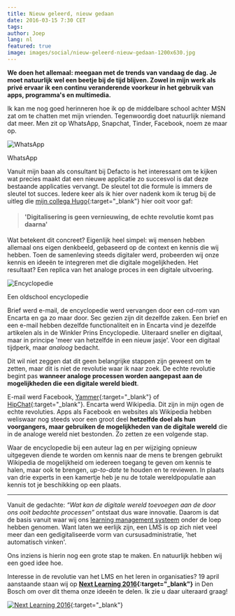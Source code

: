 ```yaml
---
title: Nieuw geleerd, nieuw gedaan
date: 2016-03-15 7:30 CET
tags:
author: Joep
lang: nl
featured: true
image: images/social/nieuw-geleerd-nieuw-gedaan-1200x630.jpg
---
```


**We doen het allemaal: meegaan met de trends van vandaag de dag. Je moet natuurlijk wel een beetje bij de tijd blijven. Zowel in mijn werk als privé ervaar ik een continu veranderende voorkeur in het gebruik van apps, programma's en multimedia.**

Ik kan me nog goed herinneren hoe ik op de middelbare school achter MSN zat om te chatten met mijn vrienden. Tegenwoordig doet natuurlijk niemand dat meer. Men zit op WhatsApp, Snapchat, Tinder, Facebook, noem ze maar op.

![WhatsApp](/images/blog/whatsapp.jpg)
<p class="caption">WhatsApp</p>

Vanuit mijn baan als consultant bij Defacto is het interessant om te kijken wat precies maakt dat een nieuwe applicatie zo succesvol is dat deze bestaande applicaties vervangt. De sleutel tot die formule is immers de sleutel tot succes. Iedere keer als ik hier over nadenk kom ik terug bij de uitleg die [mijn collega Hugo](http://blog.learningspaces.io/author/hugo/){:target="_blank"} hier ooit voor gaf:

>#### 'Digitalisering is geen vernieuwing, de echte revolutie komt pas daarna'

Wat betekent dit concreet? Eigenlijk heel simpel: wij mensen hebben allemaal ons eigen denkbeeld, gebaseerd op de context en kennis die wij hebben. Toen de samenleving steeds digitaler werd, probeerden wij onze kennis en ideeën te integreren met die digitale mogelijkheden. Het resultaat? Een replica van het analoge proces in een digitale uitvoering.

![Encyclopedie](/images/blog/encyclopedie.jpg)
<p class="caption">Een oldschool encyclopedie</p>

Brief werd e-mail, de encyclopedie werd vervangen door een cd-rom van Encarta en ga zo maar door. Sec gezien zijn dit dezelfde zaken. Een brief en een e-mail hebben dezelfde functionaliteit en in Encarta vind je dezelfde artikelen als in de Winkler Prins Encyclopedie. Uiteraard sneller en digitaal, maar in principe 'meer van hetzelfde in een nieuw jasje'. Voor een digitaal tijdperk, maar *analoog* bedacht.

Dit wil niet zeggen dat dit geen belangrijke stappen zijn geweest om te zetten, maar dit is niet de revolutie waar ik naar zoek. De echte revolutie begint pas **wanneer analoge processen worden aangepast aan de mogelijkheden die een digitale wereld biedt**.

E-mail werd Facebook, [Yammer](https://www.yammer.com/){:target="_blank"} of [HipChat](https://www.hipchat.com/){:target="_blank"}. Encarta werd Wikipedia. Dit zijn in mijn ogen de echte revoluties. Apps als Facebook en websites als Wikipedia hebben weliswaar nog steeds voor een groot deel **hetzelfde doel als hun voorgangers, maar gebruiken de mogelijkheden van de digitale wereld** die in de analoge wereld niet bestonden. Zo zetten ze een volgende stap.

Waar de encyclopedie bij een auteur lag en per wijziging opnieuw uitgegeven diende te worden om kennis naar de mens te brengen gebruikt Wikipedia de mogelijkheid om iedereen toegang te geven om kennis te halen, maar ook te brengen, *up-to-date* te houden en te reviewen. In plaats van drie experts in een kamertje heb je nu de totale wereldpopulatie aan kennis tot je beschikking op een plaats.

<hr>

Vanuit de gedachte: *“Wat kan de digitale wereld toevoegen aan de door ons ooit bedachte processen”* ontstaat dus ware innovatie. Daarom is dat de basis vanuit waar wij ons [learning management systeem](/capp) onder de loep hebben genomen. Want laten we eerlijk zijn, een LMS is op zich niet veel meer dan een gedigitaliseerde vorm van cursusadministratie, 'het automatisch vinken'.

Ons inziens is hierin nog een grote stap te maken. En natuurlijk hebben wij een goed idee hoe.

Interesse in de revolutie van het LMS en het leren in organisaties? 19 april aanstaande staan wij op **[Next Learning 2016](http://www.nextlearning.nl/){:target="_blank"}** in Den Bosch om over dit thema onze ideeën te delen. Ik zie u daar uiteraard graag!

[![Next Learning 2016](/images/blog/nextlearning2016.jpg)](http://www.nextlearning.nl/){:target="_blank"}
